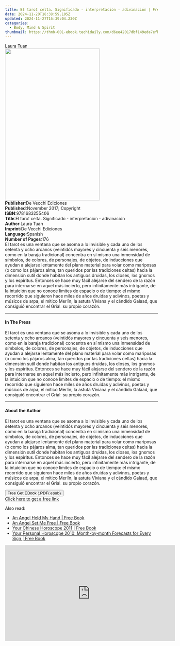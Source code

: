 ```yaml
---
title: El tarot celta. Significado - interpretación - adivinación | Free Book
date: 2024-11-20T18:38:59.105Z
updated: 2024-11-27T16:39:04.230Z
categories:
  - Body, Mind & Spirit
thumbnail: https://thmb-001-ebook.techidaily.com/d6ee42017dbf149eda7efb236702aab34ce001c5159b41601263871f16bc194f.jpg
---
```

<main id="book-container">
  <div class="flex flex-col">
    <div class="book-brief flex-1 py-6 px-4 sm:p-6 md:py-10 md:px-8">
      <!-- brief-->
      <div class="book-brief-main">Laura Tuan</div>
    </div>
    <div
      class="book-meta-info flex-1 grid gap-4 col-start-1 col-end-3 row-start-1 sm:mb-6 sm:grid-cols-4 lg:gap-6 lg:col-start-2 lg:row-end-6 lg:row-span-6 lg:mb-0"
    >
      <div
        class="book-meta-info-left place-content-center mt-4 p-4 text-sm leading-6 col-start-2 col-span-2 dark:text-slate-400"
      >
        <img
          class="w-full h-500 object-cover rounded-lg sm:h-255 sm:col-span-2 lg:col-span-full"
          src="https://img-001-ebook.techidaily.com/9ad96e43c68c499223d1a05452e09214a76d4787b7e926a0cdec974d58151372.jpg"
          alt=""
          width="312"
          height="500"
        />
      </div>
      <div
        class="book-meta-info-right mt-2 col-start-1 row-start-2 col-span-3 self-center"
      >
        <!-- meta data  -->
        <div class="flex flex-col px-4 md:px-8">
          <div class="flex-1">
            <strong>Publisher</strong>:<span class="px-2"
              >De Vecchi Ediciones</span
            >
          </div>
          <div class="flex-1">
            <strong>Published</strong>:<span class="px-2"
              >November 2017; Copyright</span
            >
          </div>
          <div class="flex-1">
            <strong>ISBN</strong>:<span class="px-2">9781683255406</span>
          </div>
          <div class="flex-1">
            <strong>Title</strong>:<span class="px-2"
              >El tarot celta. Significado - interpretación - adivinación</span
            >
          </div>
          <div class="flex-1">
            <strong>Author</strong>:<span class="px-2">Laura Tuan</span>
          </div>
          <div class="flex-1">
            <strong>Imprint</strong>:<span class="px-2"
              >De Vecchi Ediciones</span
            >
          </div>
          <div class="flex-1">
            <strong>Language</strong>:<span class="px-2">Spanish</span>
          </div>
          <div class="flex-1">
            <strong>Number of Pages</strong>:<span class="px-2">176</span>
          </div>
        </div>
      </div>
    </div>
    <div class="book-description flex-1 py-6 px-4 sm:p-6 md:py-10 md:px-8">
      <div class="book-description-main">
        <div accordion-content="" id="description">
          El tarot es una ventana que se asoma a lo invisible y cada uno de los
          setenta y ocho arcanos (veintidós mayores y cincuenta y seis menores,
          como en la baraja tradicional) concentra en sí mismo una inmensidad de
          símbolos, de colores, de personajes, de objetos, de inducciones que
          ayudan a alejarse lentamente del plano material para volar como
          mariposas (o como los pájaros alma, tan queridos por las tradiciones
          celtas) hacia la dimensión sutil donde habitan los antiguos druidas,
          los dioses, los gnomos y los espíritus. Entonces se hace muy fácil
          alejarse del sendero de la razón para internarse en aquel más
          incierto, pero infinitamente más intrigante, de la intuición que no
          conoce límites de espacio o de tiempo: el mismo recorrido que
          siguieron hace miles de años druidas y adivinos, poetas y músicos de
          arpa, el mítico Merlín, la astuta Viviana y el cándido Galaad, que
          consiguió encontrar el Grial: su propio corazón.
        </div>
      </div>
    </div>
    <div class="book-excerpts flex-1 py-6 px-4 sm:p-6 md:py-10 md:px-8">
      <!-- excerpts-->
      <div class="book-excerpts-main">
        <hr />
        <h4 class="placeholder placeholder-heading">
          <span>In The Press</span>
        </h4>
        <p>
          El tarot es una ventana que se asoma a lo invisible y cada uno de los
          setenta y ocho arcanos (veintidós mayores y cincuenta y seis menores,
          como en la baraja tradicional) concentra en sí mismo una inmensidad de
          símbolos, de colores, de personajes, de objetos, de inducciones que
          ayudan a alejarse lentamente del plano material para volar como
          mariposas (o como los pájaros alma, tan queridos por las tradiciones
          celtas) hacia la dimensión sutil donde habitan los antiguos druidas,
          los dioses, los gnomos y los espíritus. Entonces se hace muy fácil
          alejarse del sendero de la razón para internarse en aquel más
          incierto, pero infinitamente más intrigante, de la intuición que no
          conoce límites de espacio o de tiempo: el mismo recorrido que
          siguieron hace miles de años druidas y adivinos, poetas y músicos de
          arpa, el mítico Merlín, la astuta Viviana y el cándido Galaad, que
          consiguió encontrar el Grial: su propio corazón.
        </p>
      </div>
    </div>
    <div class="book-about-author flex-1 py-6 px-4 sm:p-6 md:py-10 md:px-8">
      <!-- about author-->
      <div class="book-main-author-main">
        <hr />
        <h4 class="placeholder placeholder-heading">
          <span>About the Author</span>
        </h4>
        <p>
          El tarot es una ventana que se asoma a lo invisible y cada uno de los
          setenta y ocho arcanos (veintidós mayores y cincuenta y seis menores,
          como en la baraja tradicional) concentra en sí mismo una inmensidad de
          símbolos, de colores, de personajes, de objetos, de inducciones que
          ayudan a alejarse lentamente del plano material para volar como
          mariposas (o como los pájaros alma, tan queridos por las tradiciones
          celtas) hacia la dimensión sutil donde habitan los antiguos druidas,
          los dioses, los gnomos y los espíritus. Entonces se hace muy fácil
          alejarse del sendero de la razón para internarse en aquel más
          incierto, pero infinitamente más intrigante, de la intuición que no
          conoce límites de espacio o de tiempo: el mismo recorrido que
          siguieron hace miles de años druidas y adivinos, poetas y músicos de
          arpa, el mítico Merlín, la astuta Viviana y el cándido Galaad, que
          consiguió encontrar el Grial: su propio corazón.
        </p>
      </div>
    </div>
    <div class="book-free-get flex-1 py-6 px-4 sm:p-6 md:py-10 md:px-8">
      <button
        id="btn-free-get"
        class="bg-blue-500 hover:bg-blue-700 text-white font-bold py-2 px-4 rounded"
      >
        Free Get EBook (.PDF/.epub)
      </button>
      <div id="countdown-display" class="px-2 text-lg mt-2"></div>
      <a
        id="free-link"
        class="hidden bg-blue-500 hover:bg-blue-700 text-white font-bold py-2 px-4 rounded"
        href="https://www.ebooks.com/en-us/book/95918139/el-tarot-celta-significado-interpretaci-n-adivinaci-n/laura-tuan/"
        target="_blank"
        >Click here to get a free link</a
      >
    </div>
    <script>
      let countdownTime = 0;
      let countdownInterval = null;
      document
        .getElementById('btn-free-get')
        .addEventListener('click', startCountdown);
      function startCountdown() {
        countdownTime = new Date().getTime() + 60000 * 3;
        countdownInterval = setInterval(updateCountdown, 1000);
        document.getElementById('btn-free-get').disabled = true;
        document
          .getElementById('btn-free-get')
          .classList.add('bg-gray-500', 'cursor-not-allowed');
      }
      function updateCountdown() {
        let currentTime = new Date().getTime();
        let timeLeft = countdownTime - currentTime;
        let secondsLeft = Math.floor(timeLeft / 1000);
        document.getElementById('countdown-display').innerHTML =
          `Remaining time: ${secondsLeft} seconds.`;
        if (secondsLeft <= 0) {
          clearInterval(countdownInterval);
          document.getElementById('btn-free-get').classList.add('hidden');
          document.getElementById('free-link').classList.remove('hidden');
          document.getElementById('countdown-display').innerHTML = '';
        }
      }
    </script>
  </div>
</main>

<ins class="adsbygoogle"
      style="display:block"
      data-ad-client="ca-pub-7571918770474297"
      data-ad-slot="8358498916"
      data-ad-format="auto"
      data-full-width-responsive="true"></ins>
    

<span class="atpl-alsoreadstyle">Also read:</span>
<div><ul>
<li><a href="https://novels-ebooks.techidaily.com/2209040-9780007348534-an-angel-held-my-hand/"><u>An Angel Held My Hand | Free Book</u></a></li>
<li><a href="https://novels-ebooks.techidaily.com/2208868-9780007343775-an-angel-set-me-free/"><u>An Angel Set Me Free | Free Book</u></a></li>
<li><a href="https://novels-ebooks.techidaily.com/2208857-9780007374823-your-chinese-horoscope-2011/"><u>Your Chinese Horoscope 2011 | Free Book</u></a></li>
<li><a href="https://novels-ebooks.techidaily.com/2208771-9780007330737-your-personal-horoscope-2010-month-by-month-forecasts-for-every-sign/"><u>Your Personal Horoscope 2010: Month-by-month Forecasts for Every Sign | Free Book</u></a></li>
</ul></div>

<!-- affiliate ads begin -->
<iframe width="560" height="315" src="https://www.youtube.com/embed/poI1NQxHfjc?si=ZLG0wziYcTKIKwL5&autoplay=1" title="YouTube video player" frameborder="0" allow="accelerometer; autoplay; clipboard-write; encrypted-media; gyroscope; picture-in-picture; web-share" referrerpolicy="strict-origin-when-cross-origin" allowfullscreen></iframe>
<!-- affiliate ads end -->

